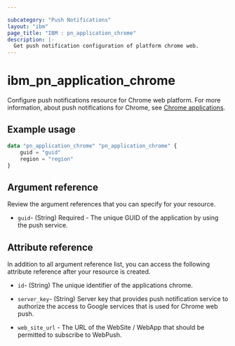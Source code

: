 ```yaml
---

subcategory: "Push Notifications"
layout: "ibm"
page_title: "IBM : pn_application_chrome"
description: |-
  Get push notification configuration of platform chrome web.
---
```


# ibm_pn_application_chrome
Configure push notifications resource for Chrome web platform. For more information, about push notifications for Chrome, see [Chrome applications](https://cloud.ibm.com/docs/mobilepush?topic=mobilepush-push_step_2#push_step_2_chrome-apps).

## Example usage

```terraform
data "pn_application_chrome" "pn_application_chrome" {
	guid = "guid"
    region = "region"
}
```

## Argument reference
Review the argument references that you can specify for your resource. 

- `guid`-  (String)  Required - The unique GUID of the application by using the push service.

## Attribute reference
In addition to all argument reference list, you can access the following attribute reference after your resource is created.

- `id`-  (String) The unique identifier of the applications chrome.
- `server_key`-  (String) Server key that provides push notification service to authorize the access to Google services that is used for Chrome web push.

- `web_site_url` - The URL of the WebSite / WebApp that should be permitted to subscribe to WebPush.
